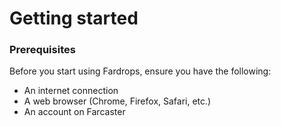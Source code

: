 # Getting started

### Prerequisites

Before you start using Fardrops, ensure you have the following:

- An internet connection
- A web browser (Chrome, Firefox, Safari, etc.)
- An account on Farcaster